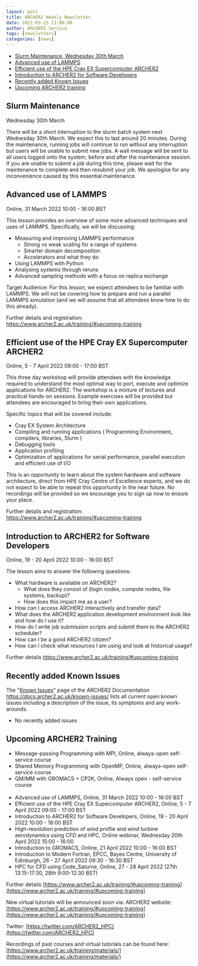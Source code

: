 ```yaml
---
layout: post
title: ARCHER2 Weekly Newsletter
date: 2022-03-23 11:00:00
author: ARCHER2 Service
tags: [newsletters] 
categories: [news]
---
```



- [Slurm Maintenance, Wednesday 30th March](#slurm-maintenance)
- [Advanced use of LAMMPS](#advanced-use-of-lammps)
- [Efficient use of the HPE Cray EX Supercomputer ARCHER2](#efficient-use-of-the-hpe-cray-ex-supercomputer-archer2)
- [Introduction to ARCHER2 for Software Developers](#introduction-to-archer2-for-software-developers) 
- [Recently added Known Issues](#recently-added-known-issues)
- [Upcoming ARCHER2 training](#upcoming-archer2-training)

<!--more-->

## Slurm Maintenance
 
Wednesday 30th March

There will be a short interruption to the slurm batch system next Wednesday 30th March. We expect this to last around 20 minutes. During the maintenance, running jobs will continue to run without any interruption but users will be unable to submit new jobs. A wall message will be sent to all users logged onto the system, before and after the maintenance session.     
If you are unable to submit a job during this time, please wait for the maintenance to complete and then resubmit your job. We apologise for any inconvenience caused by this essential maintenance.


## Advanced use of LAMMPS 	 	

Online, 31 March 2022 10:00 - 16:00 BST 

This lesson provides an overview of some more advanced techniques and uses of LAMMPS. Specifically, we will be discussing:

- Measuring and improving LAMMPS performance
  - Strong vs weak scaling for a range of systems
  - Smarter domain decomposition
  - Accelerators and what they do
- Using LAMMPS with Python
- Analysing systems through reruns
- Advanced sampling methods with a focus on replica exchange

Target Audience:
For this lesson, we expect attendees to be familiar with LAMMPS. We will not be covering how to prepare and run a parallel LAMMPS simulation (and we will assume that all attendees know how to do this already). 

Further details and registration: <https://www.archer2.ac.uk/training/#upcoming-training>


## Efficient use of the HPE Cray EX Supercomputer ARCHER2

Online, 5 - 7 April 2022 09:00 - 17:00 BST 

This three day workshop will provide attendees with the knowledge required to understand the most optimal way to port, execute and optimize applications for ARCHER2. The workshop is a mixture of lectures and practical hands-on sessions. Example exercises will be provided but attendees are encouraged to bring their own applications.

Specific topics that will be covered include:

- Cray EX System Architecture
- Compiling and running applications ( Programming Environment, compilers, libraries, Slurm )
- Debugging tools
- Application profiling
- Optimization of applications for serial performance, parallel execution and efficient use of I/O

This is an opportunity to learn about the system hardware and software architecture, direct from HPE Cray Centre of Excellence experts, and we do not expect to be able to repeat this opportunity in the near future. No recordings will be provided so we encourage you to sign up now to ensure your place.

Further details and registration: <https://www.archer2.ac.uk/training/#upcoming-training>


## Introduction to ARCHER2 for Software Developers

Online, 19 - 20 April 2022 10:00 - 16:00 BST 
 
The lesson aims to answer the following questions:

- What hardware is available on ARCHER2?
    + What does they consist of (login nodes, compute nodes, file systems, backup)?
    + How does this impact me as a user?
- How can I access ARCHER2 interactively and transfer data?
- What does the ARCHER2 application development environment look like and how do I use it?
- How do I write job submission scripts and submit them to the ARCHER2 scheduler?
- How can I be a good ARCHER2 citizen?
- How can I check what resources I am using and  look at historical usage?

Further details https://www.archer2.ac.uk/training/#upcoming-training


## Recently added Known Issues
 
The "[Known Issues](https://docs.archer2.ac.uk/known-issues/)" page of the ARCHER2 Documentation
<https://docs.archer2.ac.uk/known-issues/>
lists all current open known issues including a description of the issue, its symptoms and any work-arounds.

- No recently added issues



## Upcoming ARCHER2 Training

- Message-passing Programming with MPI, Online, always-open self-service course
- Shared Memory Programming with OpenMP, Online, always-open self-service course
- QM/MM with GROMACS + CP2K, Online, Always open - self-service course <br><br>
- Advanced use of LAMMPS, Online, 31 March 2022 10:00 - 16:00 BST
- Efficient use of the HPE Cray EX Supercomputer ARCHER2, Online, 5 - 7 April 2022 09:00 - 17:00 BST 
- Introduction to ARCHER2 for Software Developers, Online, 19 - 20 April 2022 10:00 - 16:00 BST 
- High-resolution prediction of wind profile and wind turbine aerodynamics using CFD and HPC,  Online webinar, Wednesday 20th April 2022 15:00 - 16:00
- Introduction to GROMACS, Online, 21 April 2022 10:00 - 16:00 BST 
- Introduction to Modern Fortran, EPCC, Bayes Centre, University of Edinburgh, 26 - 27 April 2022 09:30 - 16:30 BST 
- HPC for CFD using Code_Saturne, Online, 27 - 28 April 2022 (27th 13:15-17:30, 28th 9:00-12:30 BST) 


Further details [https://www.archer2.ac.uk/training/#upcoming-training](https://www.archer2.ac.uk/training/#upcoming-training)

New virtual tutorials will be announced soon via: ARCHER2 website: [https://www.archer2.ac.uk/training/#upcoming-training](https://www.archer2.ac.uk/training/#upcoming-training)

Twitter: [https://twitter.com/ARCHER2_HPC](https://twitter.com/ARCHER2_HPC)

Recordings of past courses and virtual tutorials can be found here: [https://www.archer2.ac.uk/training/materials/](https://www.archer2.ac.uk/training/materials/)
